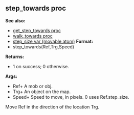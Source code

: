 ## step_towards proc
**See also:**
+   [get_step_towards proc](/ref/proc/get_step_towards.md) 
+   [walk_towards proc](/ref/proc/walk_towards.md) 
+   [step_size var (movable atom)](/ref/atom/movable/var/step_size.md) <!-- -->
**Format:**
+   step_towards(Ref,Trg,Speed)
<!-- -->
**Returns:**
+   1 on success; 0 otherwise.
<!-- -->
**Args:**
+   Ref+ A mob or obj.
+   Trg+ An object on the map.
+   Speed+ Speed to move, in pixels. 0 uses Ref.step_size.


Move Ref in the direction of the location Trg.